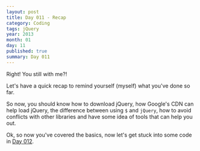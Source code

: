 ```yaml
---
layout: post
title: Day 011 - Recap
category: Coding
tags: jQuery
year: 2013
month: 01
day: 11
published: true
summary: Day 011
---
```


Right! You still with me?!

Let's have a quick recap to remind yourself (myself) what you've done so far.

So now, you should know how to download jQuery, how Google's CDN can help load jQuery, the difference between using `$` and `jQuery`, how to avoid conflicts with other libraries and have some idea of tools that can help you out.

Ok, so now you've covered the basics, now let's get stuck into some code in [Day 012](/Day-012).